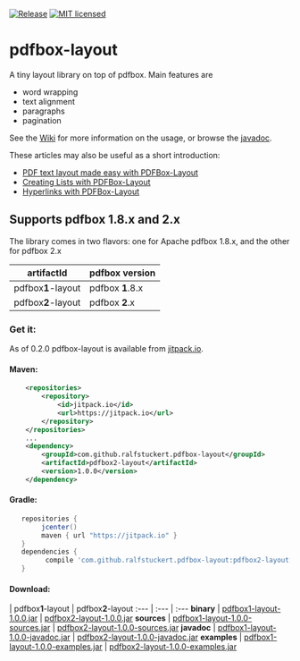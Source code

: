 [![Release](https://jitpack.io/v/ralfstuckert/pdfbox-layout.svg)](https://jitpack.io/#ralfstuckert/pdfbox-layout)
[![MIT licensed](https://img.shields.io/badge/license-MIT-blue.svg)](./LICENSE)

# pdfbox-layout
A tiny layout library on top of pdfbox. Main features are

* word wrapping
* text alignment
* paragraphs 
* pagination

See the [Wiki](https://github.com/ralfstuckert/pdfbox-layout/wiki) for more information on the usage, or browse the [javadoc](https://jitpack.io/com/github/ralfstuckert/pdfbox-layout/pdfbox2-layout/1.0.0/javadoc/).

These articles may also be useful as a short introduction:
* [PDF text layout made easy with PDFBox-Layout](https://hardmockcafe.blogspot.de/2016/04/pdf-text-layout-made-easy-with-pdfbox_17.html)
* [Creating Lists with PDFBox-Layout](https://hardmockcafe.blogspot.de/2016/06/creating-lists-with-pdfbox-layout.html)
* [Hyperlinks with PDFBox-Layout](http://hardmockcafe.blogspot.de/2016/08/hyperlinks-with-pdfbox-layout_46.html)

## Supports pdfbox 1.8.x and 2.x
The library comes in two flavors: one for Apache pdfbox 1.8.x, and the other for pdfbox 2.x

artifactId | pdfbox version
---------- | -------------
pdfbox**1**-layout | pdfbox **1**.8.x
pdfbox**2**-layout | pdfbox **2**.x


### Get it:

As of 0.2.0 pdfbox-layout is available from [jitpack.io](https://jitpack.io/#ralfstuckert/pdfbox-layout). 

#### Maven:

```xml
    <repositories>
        <repository>
            <id>jitpack.io</id>
            <url>https://jitpack.io</url>
        </repository>
    </repositories>
    ...
    <dependency>
        <groupId>com.github.ralfstuckert.pdfbox-layout</groupId>
        <artifactId>pdfbox2-layout</artifactId>
        <version>1.0.0</version>
    </dependency>
```

#### Gradle:

```gradle
   repositories { 
        jcenter()
        maven { url "https://jitpack.io" }
   }
   dependencies {
         compile 'com.github.ralfstuckert.pdfbox-layout:pdfbox2-layout:1.0.0'
   }
```

#### Download:

 | pdfbox**1**-layout | pdfbox**2**-layout
:--- | :--- | :---
**binary** | [pdfbox1-layout-1.0.0.jar](https://jitpack.io/com/github/ralfstuckert/pdfbox-layout/pdfbox1-layout/1.0.0/pdfbox1-layout-1.0.0.jar) | [pdfbox2-layout-1.0.0.jar](https://jitpack.io/com/github/ralfstuckert/pdfbox-layout/pdfbox2-layout/1.0.0/pdfbox2-layout-1.0.0.jar)
**sources** | [pdfbox1-layout-1.0.0-sources.jar](https://jitpack.io/com/github/ralfstuckert/pdfbox-layout/pdfbox1-layout/1.0.0/pdfbox1-layout-1.0.0-sources.jar) | [pdfbox2-layout-1.0.0-sources.jar](https://jitpack.io/com/github/ralfstuckert/pdfbox-layout/pdfbox2-layout/1.0.0/pdfbox2-layout-1.0.0-sources.jar)
**javadoc** | [pdfbox1-layout-1.0.0-javadoc.jar](https://jitpack.io/com/github/ralfstuckert/pdfbox-layout/pdfbox1-layout/1.0.0/pdfbox1-layout-1.0.0-javadoc.jar) | [pdfbox2-layout-1.0.0-javadoc.jar](https://jitpack.io/com/github/ralfstuckert/pdfbox-layout/pdfbox2-layout/1.0.0/pdfbox2-layout-1.0.0-javadoc.jar)
**examples** | [pdfbox1-layout-1.0.0-examples.jar](https://jitpack.io/com/github/ralfstuckert/pdfbox-layout/pdfbox1-layout/1.0.0/pdfbox1-layout-1.0.0-examples.jar) | [pdfbox2-layout-1.0.0-examples.jar](https://jitpack.io/com/github/ralfstuckert/pdfbox-layout/pdfbox2-layout/1.0.0/pdfbox2-layout-1.0.0-examples.jar)




